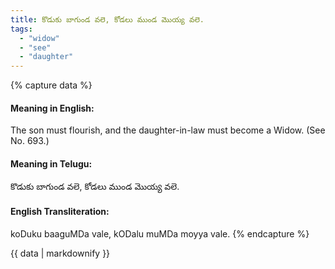 ```yaml
---
title: కొడుకు బాగుండ వలె, కోడలు ముండ మొయ్య వలె.
tags:
  - "widow"
  - "see"
  - "daughter"
---
```


{% capture data %}
#### Meaning in English:
The son must flourish, and the daughter-in-law must become a Widow.
(See No. 693.)

#### Meaning in Telugu:
కొడుకు బాగుండ వలె, కోడలు ముండ మొయ్య వలె.

#### English Transliteration:
koDuku baaguMDa vale, kODalu muMDa moyya vale.
{% endcapture %}

<div class="notice">{{ data | markdownify }}</div>

